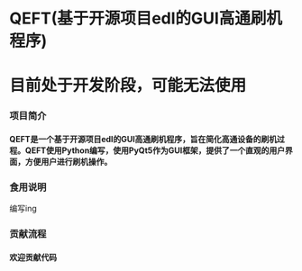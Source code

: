 # QEFT(基于开源项目edl的GUI高通刷机程序)

# 目前处于开发阶段，可能无法使用

### 项目简介

#### QEFT是一个基于开源项目edl的GUI高通刷机程序，旨在简化高通设备的刷机过程。QEFT使用Python编写，使用PyQt5作为GUI框架，提供了一个直观的用户界面，方便用户进行刷机操作。

### 食用说明
编写ing

### 贡献流程
#### 欢迎贡献代码